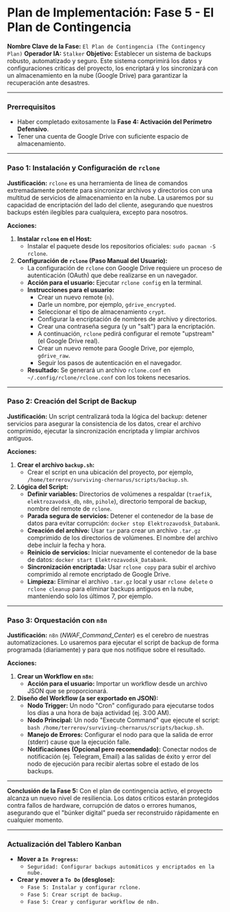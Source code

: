 # Plan de Implementación: Fase 5 - El Plan de Contingencia

**Nombre Clave de la Fase:** `El Plan de Contingencia (The Contingency Plan)`
**Operador IA:** `Stalker`
**Objetivo:** Establecer un sistema de backups robusto, automatizado y seguro. Este sistema comprimirá los datos y configuraciones críticas del proyecto, los encriptará y los sincronizará con un almacenamiento en la nube (Google Drive) para garantizar la recuperación ante desastres.

---

### Prerrequisitos

-   Haber completado exitosamente la **Fase 4: Activación del Perímetro Defensivo**.
-   Tener una cuenta de Google Drive con suficiente espacio de almacenamiento.

---

### Paso 1: Instalación y Configuración de `rclone`

**Justificación:** `rclone` es una herramienta de línea de comandos extremadamente potente para sincronizar archivos y directorios con una multitud de servicios de almacenamiento en la nube. La usaremos por su capacidad de encriptación del lado del cliente, asegurando que nuestros backups estén ilegibles para cualquiera, excepto para nosotros.

**Acciones:**
1.  **Instalar `rclone` en el Host:**
    -   Instalar el paquete desde los repositorios oficiales: `sudo pacman -S rclone`.
2.  **Configuración de `rclone` (Paso Manual del Usuario):**
    -   La configuración de `rclone` con Google Drive requiere un proceso de autenticación (OAuth) que debe realizarse en un navegador.
    -   **Acción para el usuario:** Ejecutar `rclone config` en la terminal.
    -   **Instrucciones para el usuario:**
        -   Crear un nuevo remote (`n`).
        -   Darle un nombre, por ejemplo, `gdrive_encrypted`.
        -   Seleccionar el tipo de almacenamiento `crypt`.
        -   Configurar la encriptación de nombres de archivo y directorios.
        -   Crear una contraseña segura (y un "salt") para la encriptación.
        -   A continuación, `rclone` pedirá configurar el remote "upstream" (el Google Drive real).
        -   Crear un nuevo remote para Google Drive, por ejemplo, `gdrive_raw`.
        -   Seguir los pasos de autenticación en el navegador.
    -   **Resultado:** Se generará un archivo `rclone.conf` en `~/.config/rclone/rclone.conf` con los tokens necesarios.

---

### Paso 2: Creación del Script de Backup

**Justificación:** Un script centralizará toda la lógica del backup: detener servicios para asegurar la consistencia de los datos, crear el archivo comprimido, ejecutar la sincronización encriptada y limpiar archivos antiguos.

**Acciones:**
1.  **Crear el archivo `backup.sh`:**
    -   Crear el script en una ubicación del proyecto, por ejemplo, `/home/terrerov/surviving-chernarus/scripts/backup.sh`.
2.  **Lógica del Script:**
    -   **Definir variables:** Directorios de volúmenes a respaldar (`traefik`, `elektrozavodsk_db`, `n8n`, `pihole`), directorio temporal de backup, nombre del remote de `rclone`.
    -   **Parada segura de servicios:** Detener el contenedor de la base de datos para evitar corrupción: `docker stop Elektrozavodsk_Databank`.
    -   **Creación del archivo:** Usar `tar` para crear un archivo `.tar.gz` comprimido de los directorios de volúmenes. El nombre del archivo debe incluir la fecha y hora.
    -   **Reinicio de servicios:** Iniciar nuevamente el contenedor de la base de datos: `docker start Elektrozavodsk_Databank`.
    -   **Sincronización encriptada:** Usar `rclone copy` para subir el archivo comprimido al remote encriptado de Google Drive.
    -   **Limpieza:** Eliminar el archivo `.tar.gz` local y usar `rclone delete` o `rclone cleanup` para eliminar backups antiguos en la nube, manteniendo solo los últimos 7, por ejemplo.

---

### Paso 3: Orquestación con `n8n`

**Justificación:** `n8n` (*NWAF_Command_Center*) es el cerebro de nuestras automatizaciones. Lo usaremos para ejecutar el script de backup de forma programada (diariamente) y para que nos notifique sobre el resultado.

**Acciones:**
1.  **Crear un Workflow en `n8n`:**
    -   **Acción para el usuario:** Importar un workflow desde un archivo JSON que se proporcionará.
2.  **Diseño del Workflow (a ser exportado en JSON):**
    -   **Nodo Trigger:** Un nodo "Cron" configurado para ejecutarse todos los días a una hora de baja actividad (ej. 3:00 AM).
    -   **Nodo Principal:** Un nodo "Execute Command" que ejecute el script: `bash /home/terrerov/surviving-chernarus/scripts/backup.sh`.
    -   **Manejo de Errores:** Configurar el nodo para que la salida de error (stderr) cause que la ejecución falle.
    -   **Notificaciones (Opcional pero recomendado):** Conectar nodos de notificación (ej. Telegram, Email) a las salidas de éxito y error del nodo de ejecución para recibir alertas sobre el estado de los backups.

---

**Conclusión de la Fase 5:**
Con el plan de contingencia activo, el proyecto alcanza un nuevo nivel de resiliencia. Los datos críticos estarán protegidos contra fallos de hardware, corrupción de datos o errores humanos, asegurando que el "búnker digital" pueda ser reconstruido rápidamente en cualquier momento.

---

### Actualización del Tablero Kanban

*   **Mover a `In Progress`:**
    *   `Seguridad: Configurar backups automáticos y encriptados en la nube.`
*   **Crear y mover a `To Do` (desglose):**
    *   `Fase 5: Instalar y configurar rclone.`
    *   `Fase 5: Crear script de backup.`
    *   `Fase 5: Crear y configurar workflow de n8n.`